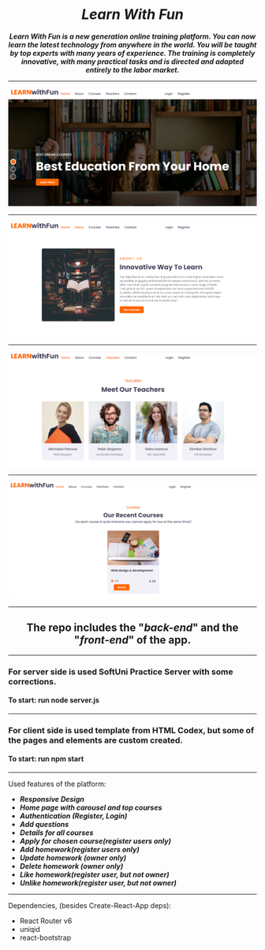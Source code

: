 <h1 align="center"><i>Learn With Fun</i></h1>

**_<p align="center">Learn With Fun is a new generation online training platform. You can now learn the latest technology from anywhere in the world. You will be taught by top experts with many years of experience.
The training is completely innovative, with many practical tasks and is directed and adapted entirely to the labor market.</p>_**

<hr/>

<p align="center">
    <div>
    <img src="./home.png"/>
    <hr/>
    <img src="./about.png"/>
    <hr/>
    <img src="./teachers.png"/>
    <hr/>
    <img src="./courses.png"/>
    <hr/>
    </div>
<p>

   <h2 align="center">The repo includes the "<i>back-end</i>" and the "<i>front-end</i>" of the app.</h2>
<hr/>

<h3>For server side is used SoftUni Practice Server with some corrections.</h3>
<h4>To start: run node server.js</h4>
<hr/>
<h3>For client side is used template from HTML Codex, but some of the pages and elements are custom created.</h3>
<h4>To start: run npm start</h4>

<hr/>

Used features of the platform:

- <i><b>Responsive Design</b></i>
- <i><b>Home page with carousel and top courses</b></i>
- <i><b>Authentication (Register, Login)</b></i>
- <i><b>Add questions</b></i>
- <i><b>Details for all courses</b></i>
- <i><b>Apply for chosen course(register users only)</b></i>
- <i><b>Add homework(register users only)</b></i>
- <i><b>Update homework (owner only)</b></i>
- <i><b>Delete homework (owner only)</b></i>
- <i><b>Like homework(register user, but not owner)</b></i>
- <i><b>Unlike homework(register user, but not owner)</b></i>

<hr/>

Dependencies, (besides Create-React-App deps): 

- React Router v6
- uniqid
- react-bootstrap

